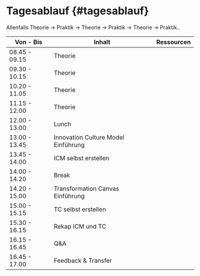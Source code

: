 # Tagesablauf {#tagesablauf}

Allenfalls Theorie -&gt; Praktik -&gt; Theorie -&gt; Praktik -&gt; Theorie -&gt; Praktik..

| Von - Bis | Inhalt | Ressourcen |
| --- | --- | --- |
| 08.45 - 09.15 | Theorie |  |
| 09.30 - 10.15 | Theorie |  |
| 10.20 - 11.05 | Theorie |  |
| 11.15 - 12.00 | Theorie |  |
| 12.00 - 13.00 | Lunch |  |
| 13.00 - 13.45 | Innovation Culture Model Einführung |  |
| 13.45 - 14.00 | ICM selbst erstellen |  |
| 14.00 - 14.20 | Break |  |
| 14.20 - 15.00 | Transformation Canvas Einführung |  |
| 15.00 - 15.15 | TC selbst erstellen |  |
| 15.30 - 16.15 | Rekap ICM und TC |  |
| 16.15 - 16.45 | Q&amp;A |  |
| 16.45 - 17.00  | Feedback &amp; Transfer |  |